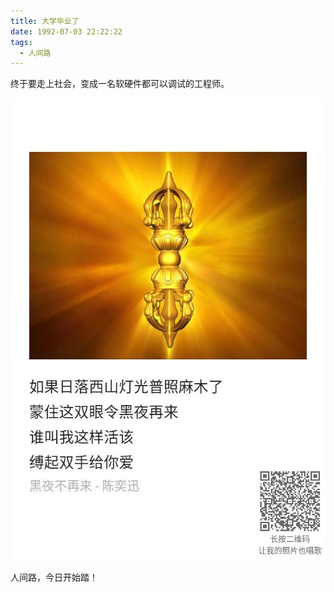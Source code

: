 ```yaml
---
title: 大学毕业了
date: 1992-07-03 22:22:22
tags:
  - 人间路
---
```


终于要走上社会，变成一名软硬件都可以调试的工程师。

![一张图](/img/sample.jpg)

人间路，今日开始踏！

